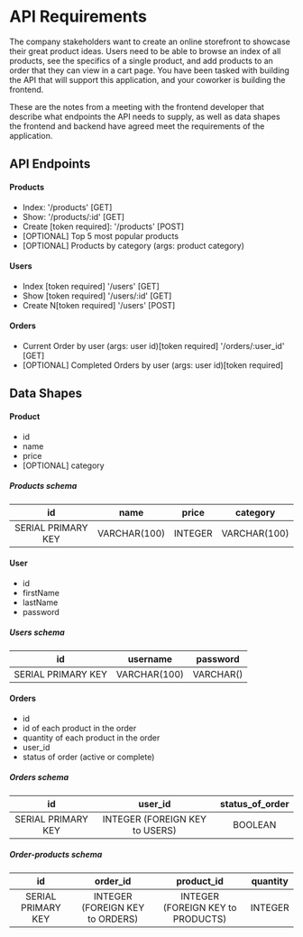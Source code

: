 # API Requirements

The company stakeholders want to create an online storefront to showcase their great product ideas. Users need to be able to browse an index of all products, see the specifics of a single product, and add products to an order that they can view in a cart page. You have been tasked with building the API that will support this application, and your coworker is building the frontend.

These are the notes from a meeting with the frontend developer that describe what endpoints the API needs to supply, as well as data shapes the frontend and backend have agreed meet the requirements of the application.

## API Endpoints

#### Products

- Index: '/products' [GET]
- Show: '/products/:id' [GET]
- Create [token required]: '/products' [POST]
- [OPTIONAL] Top 5 most popular products
- [OPTIONAL] Products by category (args: product category)

#### Users

- Index [token required] '/users' [GET]
- Show [token required] '/users/:id' [GET]
- Create N[token required] '/users' [POST]

#### Orders

- Current Order by user (args: user id)[token required] '/orders/:user_id' [GET]
- [OPTIONAL] Completed Orders by user (args: user id)[token required]

## Data Shapes

#### Product

- id
- name
- price
- [OPTIONAL] category

##### Products schema

|         id         |     name     |  price  |   category   |
| :----------------: | :----------: | :-----: | :----------: |
| SERIAL PRIMARY KEY | VARCHAR(100) | INTEGER | VARCHAR(100) |

#### User

- id
- firstName
- lastName
- password

##### Users schema

|         id         |   username   | password  |
| :----------------: | :----------: | :-------: |
| SERIAL PRIMARY KEY | VARCHAR(100) | VARCHAR() |

#### Orders

- id
- id of each product in the order
- quantity of each product in the order
- user_id
- status of order (active or complete)

##### Orders schema

|         id         |            user_id             | status_of_order |
| :----------------: | :----------------------------: | :-------------: |
| SERIAL PRIMARY KEY | INTEGER (FOREIGN KEY to USERS) |     BOOLEAN     |

##### Order-products schema

|         id         |            order_id             |            product_id             | quantity |
| :----------------: | :-----------------------------: | :-------------------------------: | :------: |
| SERIAL PRIMARY KEY | INTEGER (FOREIGN KEY to ORDERS) | INTEGER (FOREIGN KEY to PRODUCTS) | INTEGER  |
